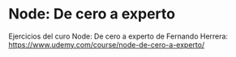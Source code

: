 # Node: De cero a experto
Ejercicios del curo Node: De cero a experto de Fernando Herrera: https://www.udemy.com/course/node-de-cero-a-experto/
